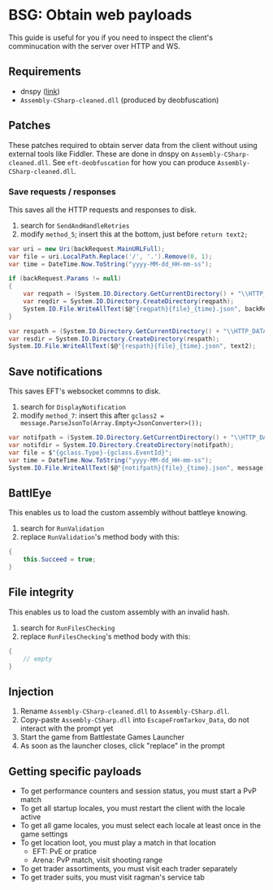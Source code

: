 # BSG: Obtain web payloads

This guide is useful for you if you need to inspect the client's comminucation
with the server over HTTP and WS.

## Requirements

- dnspy ([link](https://github.com/dnSpyEx/dnSpy/releases))
- `Assembly-CSharp-cleaned.dll` (produced by deobfuscation)

## Patches

These patches required to obtain server data from the client without using external tools like Fiddler.
These are done in dnspy on `Assembly-CSharp-cleaned.dll`.
See `eft-deobfuscation` for how you can produce `Assembly-CSharp-cleaned.dll`.

### Save requests / responses

This saves all the HTTP requests and responses to disk.

1. search for `SendAndHandleRetries`
2. modify `method_5`; insert this at the bottom, just before `return text2;`

```cs
var uri = new Uri(backRequest.MainURLFull);
var file = uri.LocalPath.Replace('/', '.').Remove(0, 1);
var time = DateTime.Now.ToString("yyyy-MM-dd_HH-mm-ss");

if (backRequest.Params != null)
{
    var reqpath = (System.IO.Directory.GetCurrentDirectory() + "\\HTTP_DATA\\requests\\").Replace("\\\\", "\\");
    var reqdir = System.IO.Directory.CreateDirectory(reqpath);
    System.IO.File.WriteAllText($@"{reqpath}{file}_{time}.json", backRequest.Params.ToJson());
}

var respath = (System.IO.Directory.GetCurrentDirectory() + "\\HTTP_DATA\\responses\\").Replace("\\\\", "\\");
var resdir = System.IO.Directory.CreateDirectory(respath);
System.IO.File.WriteAllText($@"{respath}{file}_{time}.json", text2);
```

## Save notifications

This saves EFT's websocket commns to disk.

1. search for `DisplayNotification`
2. modify `method_7`: insert this after `gclass2 = message.ParseJsonTo(Array.Empty<JsonConverter>());`

```cs
var notifpath = (System.IO.Directory.GetCurrentDirectory() + "\\HTTP_DATA\\notifications\\").Replace("\\\\", "\\");
var notifdir = System.IO.Directory.CreateDirectory(notifpath);
var file = $"{gclass.Type}-{gclass.EventId}";
var time = DateTime.Now.ToString("yyyy-MM-dd_HH-mm-ss");
System.IO.File.WriteAllText($@"{notifpath}{file}_{time}.json", message);
```

## BattlEye

This enables us to load the custom assembly without battleye knowing.

1. search for `RunValidation`
2. replace `RunValidation`'s method body with this:

```cs
{
    this.Succeed = true;
}
```

## File integrity

This enables us to load the custom assembly with an invalid hash.

1. search for `RunFilesChecking`
2. replace `RunFilesChecking`'s method body with this:

```cs
{
    // empty
}
```

## Injection

1. Rename `Assembly-CSharp-cleaned.dll` to `Assembly-CSharp.dll`.
2. Copy-paste `Assembly-CSharp.dll` into `EscapeFromTarkov_Data`, do not interact with the prompt yet
3. Start the game from Battlestate Games Launcher
4. As soon as the launcher closes, click "replace" in the prompt

## Getting specific payloads

- To get performance counters and session status, you must start a PvP match
- To get all startup locales, you must restart the client with the locale active
- To get all game locales, you must select each locale at least once in the game settings
- To get location loot, you must play a match in that location
  - EFT: PvE or pratice
  - Arena: PvP match, visit shooting range
- To get trader assortiments, you must visit each trader separately
- To get trader suits, you must visit ragman's service tab
